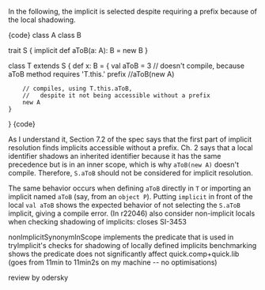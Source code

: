 In the following, the implicit is selected despite requiring a prefix because of the local shadowing.

{code}
class A
class B

trait S {
    implicit def aToB(a: A): B = new B
}

class T extends S {
    def x: B = {
        val aToB = 3
        // doesn't compile, because aToB method requires 'T.this.' prefix
        //aToB(new A)
        
        // compiles, using T.this.aToB,
        //   despite it not being accessible without a prefix
        new A
    }
}
{code}

As I understand it, Section 7.2 of the spec says that the first part of implicit resolution finds implicits accessible without a prefix.  Ch. 2 says that a local identifier shadows an inherited identifier because it has the same precedence but is in an inner scope, which is why `aToB(new A)` doesn't compile.  Therefore, `S.aToB` should not be considered for implicit resolution.

The same behavior occurs when defining `aToB` directly in `T` or importing an implicit named `aToB` (say, from an `object P`).  Putting `implicit` in front of the local `val aToB` shows the expected behavior of not selecting the `S.aToB` implicit, giving a compile error.
(In r22046) also consider non-implicit locals when checking shadowing of implicits: closes SI-3453

nonImplicitSynonymInScope implements the predicate that is used in tryImplicit's checks for shadowing of locally defined implicits
benchmarking shows the predicate does not significantly affect quick.comp+quick.lib (goes from 11min to 11min2s on my machine -- no optimisations)

review by odersky
